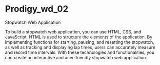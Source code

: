 # Prodigy_wd_02

Stopwatch Web Application

To build a stopwatch web application, you can use HTML, CSS, and JavaScript. HTML is used to structure the elements of the application. 
By implementing functions for starting, pausing, and resetting the stopwatch, as well as tracking and displaying lap times, 
users can accurately measure and record time intervals. 
With these technologies and functionalities, you can create an interactive and user-friendly stopwatch web application.
